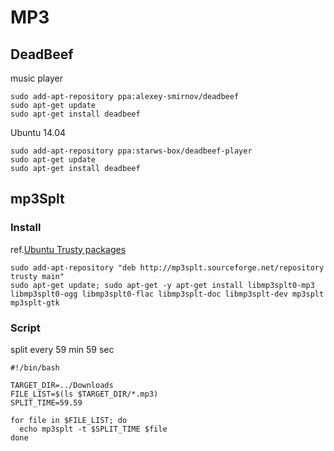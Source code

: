 



# MP3

## DeadBeef
music player

    sudo add-apt-repository ppa:alexey-smirnov/deadbeef
    sudo apt-get update
    sudo apt-get install deadbeef

Ubuntu 14.04

    sudo add-apt-repository ppa:starws-box/deadbeef-player
    sudo apt-get update
    sudo apt-get install deadbeef

## mp3Splt

### Install
ref.[Ubuntu Trusty packages](http://mp3splt.sourceforge.net/mp3splt_page/debian_downloads.php?version=Trusty&ubuntu=true)

    sudo add-apt-repository "deb http://mp3splt.sourceforge.net/repository trusty main"
    sudo apt-get update; sudo apt-get -y apt-get install libmp3splt0-mp3 libmp3splt0-ogg libmp3splt0-flac libmp3splt-doc libmp3splt-dev mp3splt mp3splt-gtk

### Script

split every 59 min 59 sec

    #!/bin/bash
    
    TARGET_DIR=../Downloads
    FILE_LIST=$(ls $TARGET_DIR/*.mp3)
    SPLIT_TIME=59.59

    for file in $FILE_LIST; do
      echo mp3splt -t $SPLIT_TIME $file
    done
